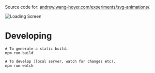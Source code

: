 Source code for: [andrew.wang-hoyer.com/experiments/svg-animations/](http://andrew.wang-hoyer.com/experiments/svg-animations/).

![Loading Screen](https://raw.github.com/ndrwhr/svg-animation-src/master/screenshot.jpg)

# Developing

```
# To generate a static build.
npm run build

# To develop (local server, watch for changes etc).
npm run watch
```
